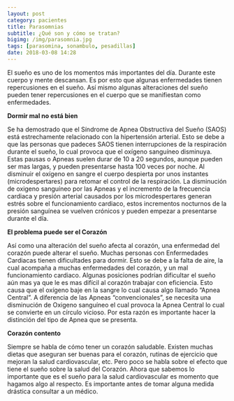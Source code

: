 ```yaml
---
layout: post
category: pacientes
title: Parasomnias 
subtitle: ¿Qué son y cómo se tratan?
bigimg: /img/parasomnia.jpg
tags: [parasomina, sonambulo, pesadillas]
date: 2018-03-08 14:28
---
```



El sueño es uno de los momentos más importantes del día. Durante este cuerpo y mente descansan. Es por esto que algunas enfermedades tienen repercusiones en el sueño. Así mismo algunas alteraciones del sueño pueden tener repercusiones en el cuerpo que se manifiestan como enfermedades. 

**Dormir mal no está bien**

Se ha demostrado que el Síndrome de Apnea Obstructiva del Sueño (SAOS) está estrechamente relacionado con la hipertensión arterial. Esto se debe a que las personas que padeces SAOS tienen interrupciones de la respiración durante el sueño, lo cual provoca que el oxígeno sanguíneo disminuya.  Estas pausas o Apneas suelen durar de 10 a 20 segundos, aunque pueden ser mas largas, y pueden presentarse hasta 100 veces por noche. Al disminuir el oxígeno en sangre el cuerpo despierta por unos instantes (microdespertares) para retomar el control de la respiración. 
La disminución de oxigeno sanguíneo por las Apneas y el incremento de la frecuencia cardiaca y presión arterial causados por los microdespertares generan estrés sobre el funcionamiento cardiaco, estos incrementos nocturnos de la presión sanguínea se vuelven crónicos y pueden empezar a presentarse durante el día.

**El problema puede ser el Corazón**

Así como una alteración del sueño afecta al corazón, una enfermedad del corazón puede alterar el sueño. Muchas personas con Enfermedades Cardiacas tienen dificultades para dormir. Esto se debe a la falta de aire, la cual acompaña a muchas enfermedades del corazón, y un mal funcionamiento cardiaco.
Algunas posiciones podrían dificultar el sueño aún mas ya que le es mas difícil al corazón trabajar con eficiencia.  Esto causa que el oxígeno baje en la sangre lo cual causa algo llamado “Apnea Central”. A diferencia de las Apneas “convencionales”, se necesita una disminución de Oxigeno sanguíneo el cual provoca la Apnea Central lo cual se convierte en un círculo vicioso. Por esta razón es importante hacer la distinción del tipo de Apnea que se presenta.

**Corazón contento**

Siempre se habla de cómo tener un corazón saludable. Existen muchas dietas que aseguran ser buenas para el corazón, rutinas de ejercicio que mejoran la salud cardiovascular, etc. Pero poco se habla sobre el efecto que tiene el sueño sobre la salud del Corazón. Ahora que sabemos lo importante que es el sueño para la salud cardiovascular es momento que hagamos algo al respecto.  Es importante antes de tomar alguna medida drástica consultar a un médico.
